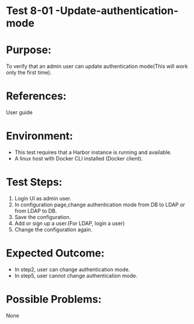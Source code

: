 Test 8-01 -Update-authentication-mode
=======

# Purpose:

To verify that an admin user can update authentication mode(This will work only the first time).  

# References:
User guide

# Environment:
* This test requires that a Harbor instance is running and available.
* A linux host with Docker CLI installed (Docker client).

# Test Steps:

1. Login UI as admin user.  
2. In configuration page,change authentication mode from DB to LDAP or from LDAP to DB.  
3. Save the configuration.  
4. Add or sign up a user.(For LDAP, login a user)
5. Change the configuration again.  

# Expected Outcome:

* In step2, user can change authentication mode.  
* In step5, user cannot change authentication mode.

# Possible Problems:
None

